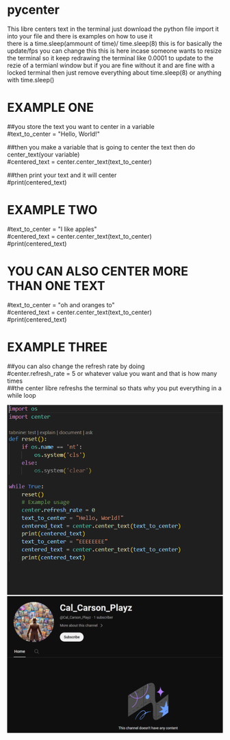 # pycenter
This libre centers text in the terminal just download the python file import it into your file and there is examples on how to use it<br>
there is a time.sleep(ammount of time)/ time.sleep(8) this is for basically the update/fps you can change this this is here incase someone wants to resize the terminal so it keep redrawing the terminal like 0.0001 to update to the rezie of a termianl window but if you are fine without it and are fine with a locked terminal then just remove everything about time.sleep(8) or anything with time.sleep()

# EXAMPLE ONE

##you store the text you want to center in a variable<br>
#text_to_center = "Hello, World!"<br>

##then you make a variable that is going to center the text then do center_text(your variable)<br>
#centered_text = center.center_text(text_to_center)<br>

##then print your text and it will center<br>
#print(centered_text)<br>

# EXAMPLE TWO
#text_to_center = "I like apples"<br>
#centered_text = center.center_text(text_to_center)<br>
#print(centered_text)<br>

# YOU CAN ALSO CENTER MORE THAN ONE TEXT

#text_to_center = "oh and oranges to"<br>
#centered_text = center.center_text(text_to_center)<br>
#print(centered_text)<br>

# EXAMPLE THREE

##you can also change the refresh rate by doing<br>
#center.refresh_rate = 5 or whatever value you want and that is how many times<br>
##the center libre refreshs the terminal so thats why you put everything in a while loop<br>

![alt](code.png)
![alt](output.png)
